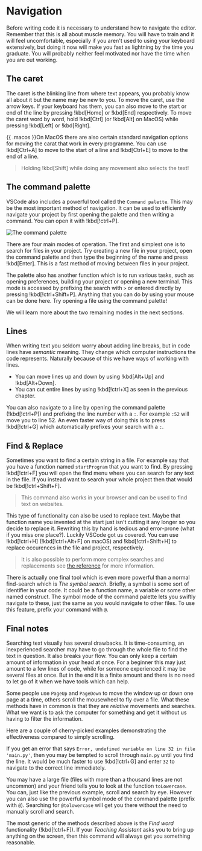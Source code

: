# Navigation

Before writing code it is necessary to understand how to navigate the editor. Remember that this is all about muscle memory. You will have to train and it will feel uncomfortable, especially if you aren't used to using your keyboard extensively, but doing it now will make you fast as lightning by the time you graduate. You will probably neither feel motivated nor have the time when you are out working.

## The caret

The caret is the blinking line from where text appears, you probably know all about it but the name may be new to you. To move the caret, use the arrow keys. If your keyboard has them, you can also move to the start or end of the line by pressing !kbd[Home] or !kbd[End] respectively. To move the caret word by word, hold !kbd[Ctrl] (or !kbd[Alt] on MacOS) while pressing !kbd[Left] or !kbd[Right].

{{ .macos }}On MacOS there are also certain standard navigation options for moving the carat that work in every programme. You can use !kbd[Ctrl+A] to move to the start of a line and !kbd[Ctrl+E] to move to the end of a line. 

> Holding !kbd[Shift] while doing any movement also selects the text!

## The command palette

VSCode also includes a powerful tool called the `Command palette`. This may be the most important method of navigation. It can be used to efficiently navigate your project by first opening the palette and then writing a command. You can open it with !kbd[!ctrl+P].

![The command palette](/Assets/editor/palette.png)

There are four main modes of operation. The first and simplest one is to search for files in your project. Try creating a new file in your project, open the command palette and then type the beginning of the name and press !kbd[Enter]. This is a fast method of moving between files in your project.

The palette also has another function which is to run various tasks, such as opening preferences, building your project or opening a new terminal. This mode is accessed by prefixing the search with `>` or entered directly by pressing !kbd[!ctrl+Shift+P]. Anything that you can do by using your mouse can be done here. Try opening a file using the command palette!

We will learn more about the two remaining modes in the next sections.

## Lines

When writing text you seldom worry about adding line breaks, but in code lines have _semantic_ meaning. They change which computer instructions the code represents. Naturally because of this we have ways of working with lines.

- You can move lines up and down by using !kbd[Alt+Up] and !kbd[Alt+Down].
- You can cut entire lines by using !kbd[!ctrl+X] as seen in the previous chapter.

You can also navigate to a line by opening the command palette (!kbd[!ctrl+P]) and prefixing the line number with a `:`. For example `:52` will move you to line 52. An even faster way of doing this is to press !kbd[!ctrl+G] which automatically prefixes your search with a `:`.

## Find & Replace

Sometimes you want to find a certain string in a file. For example say that you have a function named `startProgram` that you want to find. By pressing !kbd[!ctrl+F] you will open the find menu where you can search for any text in the file. If you instead want to search your whole project then that would be !kbd[!ctrl+Shift+F].

> This command also works in your browser and can be used to find text on websites.

This type of functionality can also be used to replace text. Maybe that function name you invented at the start just isn't cutting it any longer so you decide to replace it. Rewriting this by hand is tedious and error-prone (what if you miss one place?). Luckily VSCode got us covered. You can use !kbd[!ctrl+H] (!kbd[!ctrl+Alt+F] on macOS) and !kbd[!ctrl+Shift+H] to replace occurences in the file and project, respectively.

> It is also possible to perform more complex searches and replacements see [the reference](https://docs.microsoft.com/en-us/visualstudio/ide/finding-and-replacing-text?view=vs-2022) for more information.

There is actually one final tool which is even more powerful than a normal find-search which is _The symbol search_. Briefly, a symbol is some sort of identifier in your code. It could be a function name, a variable or some other named construct. The symbol mode of the command palette lets you swiftly navigate to these, just the same as you would navigate to other files. To use this feature, prefix your command with `@`.

## Final notes

Searching text visually has several drawbacks. It is time-consuming, an inexperienced searcher may have to go through the whole file to find the text in question. It also breaks your flow. You can only keep a certain amount of information in your head at once. For a beginner this may just amount to a few lines of code, while for someone experienced it may be several files at once. But in the end it is a finite amount and there is no need to let go of it when we have tools which can help.

Some people use `PageUp` and `PageDown` to move the window up or down one page at a time, others scroll the mousewheel to fly over a file. What these methods have in common is that they are _relative_ movements and searches. What we want is to ask the computer for something and get it without us having to filter the information.

Here are a couple of cherry-picked examples demonstrating the effectiveness compared to simply scrolling.

If you get an error that says `Error, undefined variable on line 32 in file 'main.py'`, then you may be tempted to scroll through `main.py` until you find the line. It would be much faster to use !kbd[!ctrl+G] and enter `32` to navigate to the correct line immediately.

You may have a large file (files with more than a thousand lines are not uncommon) and your friend tells you to look at the function `toLowercase`. You can, just like the previous example, scroll and search by eye. However you can also use the powerful symbol mode of the command palette (prefix with `@`). Searching for `@tolowercase` will get you there without the need to manually scroll and search.

The most generic of the methods described above is the _Find word_ functionality (!kbd[!ctrl+F]). If your _Teaching Assistant_ asks you to bring up anything on the screen, then this command will always get you something reasonable.
